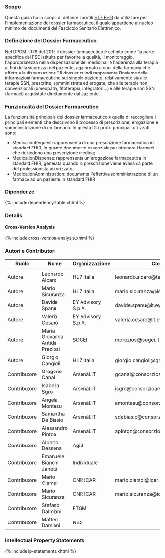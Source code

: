 ### Scopo

Questa guida ha lo scopo di definire i profili [HL7 FHIR](http://hl7.org/fhir) da utilizzare per l'implementazione del dossier farmaceutico, il quale appartiene al nucleo minimo dei documenti del Fascicolo Sanitario Elettronico.

### Definizione del Dossier Farmaceutico

Nel DPCM n.178 del 2015 il dossier farmaceutico è definito come “la parte specifica del FSE istituita per favorire la qualità, il monitoraggio, l'appropriatezza nella dispensazione dei medicinali e l'aderenza alla terapia ai fini della sicurezza del paziente, aggiornato a cura della farmacia che effettua la dispensazione.”
Il dossier quindi rappresenta l’insieme delle informazioni farmaceutiche sul singolo paziente, relativamente sia alle terapie SSN, prescritte, somministrate ed erogate, che alle terapie non convenzionali (omeopatia, fitoterapia, integratori…) e alle terapie non SSN (farmaci) acquistate direttamente dal paziente.

<!-- In linea con gli scopi definiti dal DPCM sopra riportato, il dossier farmaceutico ha funzioni esclusivamente cliniche, e in particolare per la valutazione dell'appropriatezza nella dispensazione dei medicinali e dell'aderenza alla terapia ai fini della sicurezza del paziente, è necessario che il dossier rappresenti l’insieme delle informazioni farmaceutiche sul singolo paziente, relativamente sia alle terapie SSN, prescritte, somministrate ed erogate, che alle terapie non convenzionali (omeopatia, fitoterapia, integratori…) e alle terapie non SSN (farmaci) acquistate direttamente dal paziente.

Per garantire i fini sopra descritti, è necessario prevedere che il dossier farmaceutico venga aggiornato e sia consultabile, nel rispetto della privacy secondo quanto previsto dal DPCM n. 178 del 2015, da tutti gli attori che sono coinvolti nella terapia seguita dal paziente convenzionale e non, oltre al solo farmacista, in deroga a quanto indicato nel DPCM stesso. -->

### Funzionalità del Dossier Farmaceutico
La funzionalità principale del dossier farmaceutico è quella di raccogliere i principali elementi che descrivono il processo di prescrizione, erogazione e somministrazione di un farmaco. In questa IG i profili principali utilizzati sono:

- MedicationRequest: rapprensenta di una prescrizione farmaceutica in standard FHIR, in quanto documento essenziale per ottenere i farmaci che richiedono una prescrizione medica;
- MedicationDispense: rapprensenta un'erogazione farmaceutica in standard FHIR, generata quando la prescrizione viene evasa da parte del professionista autorizzato;
- MedicationAdministration: documenta l'effettiva somministrazione di un farmaco ad un paziente in standard FHIR 

<!-- La funzionalità principale del dossier farmaceutico, per evitare che diventi un contenitore di dati poco fruibili per le finalità cliniche ad esso associato, dovrà restituire tramite una funzionalità definita “on demand”, denominata “Medication List”, il riassunto delle informazioni principali inserite all’interno del dossier farmaceutico in un certo arco temporale. L’alimentazione dei contenuti all’interno del dossier farmaceutico e la loro visualizzazione è vincolata alle fasi di implementazione precedentemente descritte.

Il “Medication List” non sarà un documento in quanto, per sua natura non è possibile definire un titolare unico delle informazioni mostrate tramite questa funzionalità “on demand”.

Le funzionalità aggiuntive esemplificative che potranno essere implementate sono:
  - verificare l’appropriatezza d’uso dei farmaci in base alle terapie prescritte, erogate, somministrate al paziente;

  - verificare l’aderenza alla terapia, sia in termini di prescritto/erogato che di giorni di esposizione ad uno specifico trattamento in un dato periodo di osservazione. L’aderenza inoltre è supportata dalle informazioni che le singole Regioni possono autonomamente gestire in merito alla compilazione di questionari e di algoritmi per valutare l’aderenza della terapia;
  - dare informazioni sull’interazione tra farmaci: questa funzionalità permette di segnalare eventuali interazioni fra i farmaci prescritti e erogati sia in fase di prescrizione che di erogazione;
  - ricordare l’assunzione dei farmaci con la possibilità da parte dell’utente anche di contrassegnare che l’assunzione/somministrazione sia avvenuta;
  - favorire la ricognizione/riconciliazione terapeutica. Questo processo è fondamentale nel passaggio ad un diverso care setting del paziente per garantire la sicurezza della terapia;
  - dare supporto a progetti Regionali ai fini del dossier farmaceutico.  

Le funzionalità eventualmente implementate dalle singole Regioni saranno disponibili solo all'interno delle stesse fintanto ché non verranno stabilite le caratteristiche tecniche per consentirne la fruibilità a livello nazionale. -->

### Dipendenze
{% include dependency-table.xhtml %}

### Details
#### Cross-Version Analysis
{% include cross-version-analysis.xhtml %}


### Autori e Contributori

<table>
<thead>
<tr class="header">
<th>Ruolo</th>
<th>Nome</th>
<th>Organizzazione</th>
<th>Contatto</th>
</tr>
</thead>
<tbody>
<tr class="even">
<td></td>
<td></td>
<td></td>
<td></td>
</tr>
<tr class="odd">
<td>Autore</td>
<td>Leonardo Alcaro</td>
<td>HL7 Italia</td>
<td>leonardo.alcaro@teamdigitale.governo.it</td>
</tr>
<tr class="even">
<td>Autore</td>
<td>Mario Sicuranza</td>
<td>HL7 Italia</td>
<td>mario.sicuranza@icar.cnr.it</td>
</tr>
<tr class="odd">
<td>Autore</td>
<td>Davide Spanu</td>
<td>EY Advisory S.p.A.</td>
<td>davide.spanu@it.ey.com</td>
</tr>
<tr class="odd">
<td>Autore</td>
<td>Valeria Cesarò</td>
<td>EY Advisory S.p.A.</td>
<td>valeria.cesaro@it.ey.com</td>
</tr>
<tr class="even">
<td>Autore</td>
<td>Maria Giovanna Antida Preziosi</td>
<td>SOGEI</td>
<td>mpreziosi@sogei.it</td>
</tr>
<tr class="odd">
<td>Autore</td>
<td>Giorgio Cangioli</td>
<td>HL7 Italia</td>
<td>giorgio.cangioli@gmail.com</td>
</tr>
<tr class="odd">
<td>Contributore</td>
<td>Gregorio Canal</td>
<td>Arsenàl.IT</td>
<td>gcanal@consorzioarsenal.it</td>
</tr>
<tr class="even">
<td>Contributore</td>
<td>Isabella Sgro</td>
<td>Arsenàl.IT</td>
<td>isgro@consorzioarsenal.it</td>
</tr>
<tr class="odd">
<td>Contributore</td>
<td>Angela Montesu</td>
<td>Arsenàl.IT</td>
<td>amontesu@consorzioarsenal.it</td>
</tr>
<tr class="even">
<td>Contributore</td>
<td>Samantha De Biasio</td>
<td>Arsenàl.IT</td>
<td>sdebiasio@consorzioarsenal.it</td>
</tr>
<tr class="odd">
<td>Contributore</td>
<td>Alessandro Pinton</td>
<td>Arsenàl.IT</td>
<td>apinton@consorzioarsenal.it</td>
</tr>
<tr class="even">
<td>Contributore</td>
<td>Alberto Dessena</td>
<td>Agid</td>
<td></td>
</tr>
<tr class="even">
<td>Contributore</td>
<td>Emanuele Bianchi Janetti</td>
<td>Individuale</td>
<td></td>
</tr>
<tr class="odd">
<td>Contributore</td>
<td>Mario Ciampi</td>
<td>CNR ICAR</td>
<td>mario.ciampi@icar.cnr.it</td>
</tr>
<tr class="even">
<td>Contributore</td>
<td>Mario Sicuranza</td>
<td>CNR ICAR</td>
<td>mario.sicuranza@icar.cnr.it</td>
</tr>
<tr class="odd">
<td>Contributore</td>
<td>Stefano Dalmiani</td>
<td>FTGM</td>
<td></td>
</tr>
<tr class="even">
<td>Contributore</td>
<td>Matteo Damiani</td>
<td>NBS</td>
<td></td>
</tr>
</tbody>
</table>

### Intellectual Property Statements
{% include ip-statements.xhtml %}